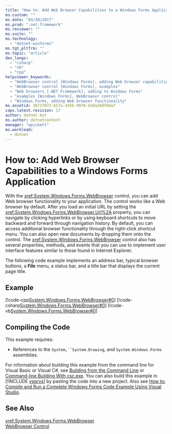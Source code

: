 ```yaml
---
title: "How to: Add Web Browser Capabilities to a Windows Forms Application"
ms.custom: ""
ms.date: "03/30/2017"
ms.prod: ".net-framework"
ms.reviewer: ""
ms.suite: ""
ms.technology: 
  - "dotnet-winforms"
ms.tgt_pltfrm: ""
ms.topic: "article"
dev_langs: 
  - "csharp"
  - "vb"
  - "cpp"
helpviewer_keywords: 
  - "WebBrowser control [Windows Forms], adding Web browser capabilities to your application"
  - "WebBrowser control [Windows Forms], examples"
  - "Web browsers [.NET Framework], adding to Windows Forms"
  - "examples [Windows Forms], WebBrowser control"
  - "Windows Forms, adding Web browser functionality"
ms.assetid: 3871f072-b57a-435b-9976-e5da28df04a7
caps.latest.revision: 17
author: dotnet-bot
ms.author: dotnetcontent
manager: "wpickett"
ms.workload: 
  - dotnet
---
```

# How to: Add Web Browser Capabilities to a Windows Forms Application
With the <xref:System.Windows.Forms.WebBrowser> control, you can add Web browser functionality to your application. The control works like a Web browser by default. After you load an initial URL by setting the <xref:System.Windows.Forms.WebBrowser.Url%2A> property, you can navigate by clicking hyperlinks or by using keyboard shortcuts to move backward and forward through navigation history. By default, you can access additional browser functionality through the right-click shortcut menu. You can also open new documents by dropping them onto the control. The <xref:System.Windows.Forms.WebBrowser> control also has several properties, methods, and events that you can use to implement user interface features similar to those found in Internet Explorer.  
  
 The following code example implements an address bar, typical browser buttons, a **File** menu, a status bar, and a title bar that displays the current page title.  
  
## Example  
 [!code-cpp[System.Windows.Forms.WebBrowser#0](../../../../samples/snippets/cpp/VS_Snippets_Winforms/System.Windows.Forms.WebBrowser/CPP/form1.cpp#0)]
 [!code-csharp[System.Windows.Forms.WebBrowser#0](../../../../samples/snippets/csharp/VS_Snippets_Winforms/System.Windows.Forms.WebBrowser/CS/form1.cs#0)]
 [!code-vb[System.Windows.Forms.WebBrowser#0](../../../../samples/snippets/visualbasic/VS_Snippets_Winforms/System.Windows.Forms.WebBrowser/VB/form1.vb#0)]  
  
## Compiling the Code  
 This example requires:  
  
-   References to the `System,``System.Drawing`, and `System.Windows.Forms` assemblies.  
  
 For information about building this example from the command line for Visual Basic or Visual C#, see [Building from the Command Line](~/docs/visual-basic/reference/command-line-compiler/building-from-the-command-line.md) or [Command-line Building With csc.exe](~/docs/csharp/language-reference/compiler-options/command-line-building-with-csc-exe.md). You can also build this example in [!INCLUDE [vsprvs](../../../../includes/vsprvs-md.md)] by pasting the code into a new project.  Also see [How to: Compile and Run a Complete Windows Forms Code Example Using Visual Studio](http://msdn.microsoft.com/library/Bb129228\(v=vs.110\)).  
  
## See Also  
 <xref:System.Windows.Forms.WebBrowser>  
 [WebBrowser Control](../../../../docs/framework/winforms/controls/webbrowser-control-windows-forms.md)
